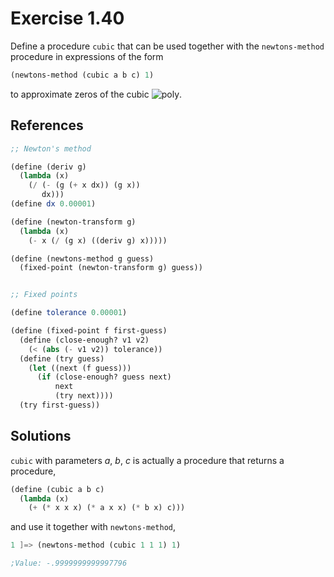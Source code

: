 Exercise 1.40
=============
Define a procedure `cubic` that can be used together with the `newtons-method` procedure in expressions of the form

```scheme
(newtons-method (cubic a b c) 1)
```

to approximate zeros of the cubic ![poly][1].

[1]: https://latex.codecogs.com/svg.image?x^3+ax^2+bx+c


References
----------
```scheme
;; Newton's method

(define (deriv g)
  (lambda (x)
    (/ (- (g (+ x dx)) (g x))
       dx)))
(define dx 0.00001)

(define (newton-transform g)
  (lambda (x)
    (- x (/ (g x) ((deriv g) x)))))

(define (newtons-method g guess)
  (fixed-point (newton-transform g) guess))


;; Fixed points

(define tolerance 0.00001)

(define (fixed-point f first-guess)
  (define (close-enough? v1 v2)
    (< (abs (- v1 v2)) tolerance))
  (define (try guess)
    (let ((next (f guess)))
      (if (close-enough? guess next)
          next
          (try next))))
  (try first-guess))
```


Solutions
---------
`cubic` with parameters *a*, *b*, *c* is actually a procedure that returns a procedure,

```scheme
(define (cubic a b c)
  (lambda (x)
    (+ (* x x x) (* a x x) (* b x) c)))
```

and use it together with `newtons-method`,

```scheme
1 ]=> (newtons-method (cubic 1 1 1) 1)                    

;Value: -.9999999999997796
```
